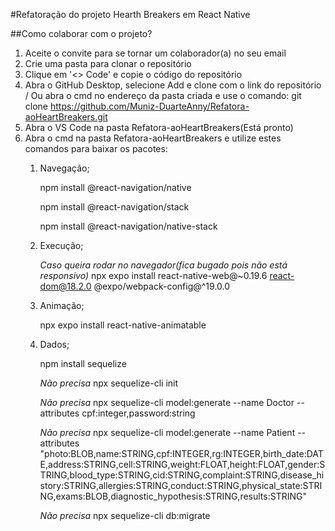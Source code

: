 #Refatoração do projeto Hearth Breakers em React Native

##Como colaborar com o projeto?
1. Aceite o convite para se tornar um colaborador(a) no seu email
2. Crie uma pasta para clonar o repositório
3. Clique em '<> Code' e copie o código do repositório
4. Abra o GitHub Desktop, selecione Add e clone com o link do repositório / Ou abra o cmd no endereço da pasta criada e use o comando: git clone <https://github.com/Muniz-DuarteAnny/Refatora-aoHeartBreakers.git>
5. Abra o VS Code na pasta Refatora-aoHeartBreakers(Está pronto)
6. Abra o cmd na pasta Refatora-aoHeartBreakers e utilize estes comandos para baixar os pacotes:
    1. Navegação;

        npm install @react-navigation/native

        npm install @react-navigation/stack

        npm install @react-navigation/native-stack

    2. Execução;

        *Caso queira rodar no navegador(fica bugado pois não está responsivo)*
        npx expo install react-native-web@~0.19.6 react-dom@18.2.0 @expo/webpack-config@^19.0.0

    3. Animação;

        npx expo install react-native-animatable

    4. Dados;

        npm install sequelize

        *Não precisa*
        npx sequelize-cli init

        *Não precisa*
        npx sequelize-cli model:generate --name Doctor --attributes cpf:integer,password:string

        *Não precisa*
        npx sequelize-cli model:generate --name Patient --attributes "photo:BLOB,name:STRING,cpf:INTEGER,rg:INTEGER,birth_date:DATE,address:STRING,cell:STRING,weight:FLOAT,height:FLOAT,gender:STRING,blood_type:STRING,cid:STRING,complaint:STRING,disease_history:STRING,allergies:STRING,conduct:STRING,physical_state:STRING,exams:BLOB,diagnostic_hypothesis:STRING,results:STRING"

        *Não precisa*
        npx sequelize-cli db:migrate


    
